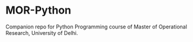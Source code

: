 # MOR-Python

Companion repo for Python Programming course of Master of Operational Research, University of Delhi.
